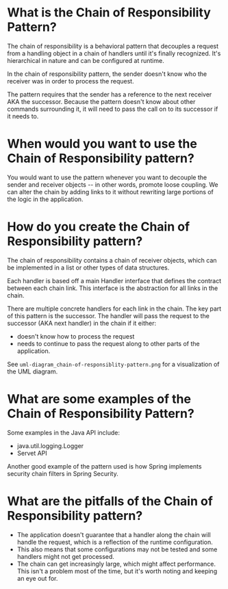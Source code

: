 # What is the Chain of Responsibility Pattern?

The chain of responsibility is a behavioral pattern that decouples a request from a handling object in a chain of handlers until it's finally recognized. It's hierarchical in nature and can be configured at runtime.

In the chain of responsibility pattern, the sender doesn't know who the receiver was in order to process the request. 

The pattern requires that the sender has a reference to the next receiver AKA the successor. Because the pattern doesn't know about other commands surrounding it, it will need to pass the call on to its successor if it needs to.  

# When would you want to use the Chain of Responsibility pattern?

You would want to use the pattern whenever you want to decouple the sender and receiver objects -- in other words, promote loose coupling. We can alter the chain by adding links to it without rewriting large portions of the logic in the application. 

# How do you create the Chain of Responsibility pattern?

The chain of responsibility contains a chain of receiver objects, which can be implemented in a list or other types of data structures. 

Each handler is based off a main Handler interface that defines the contract between each chain link.  This interface is the abstraction for all links in the chain. 

There are multiple concrete handlers for each link in the chain. The key part of this pattern is the successor. The handler will pass the request to the successor (AKA next handler) in the chain if it either:

* doesn't know how to process the request
* needs to continue to pass the request along to other parts of the application.

See `uml-diagram_chain-of-responsiblity-pattern.png` for a visualization of the UML diagram. 

# What are some examples of the Chain of Responsibility Pattern?

Some examples in the Java API include:

* java.util.logging.Logger
* Servet API

Another good example of the pattern used is how Spring implements security chain filters in Spring Security.

# What are the pitfalls of the Chain of Responsibility pattern?

* The application doesn't guarantee that a handler along the chain will handle the request, which is a reflection of the runtime configuration. 
* This also means that some configurations may not be tested and some handlers might not get processed. 
* The chain can get increasingly large, which might affect performance. This isn't a problem most of the time, but it's worth noting and keeping an eye out for. 